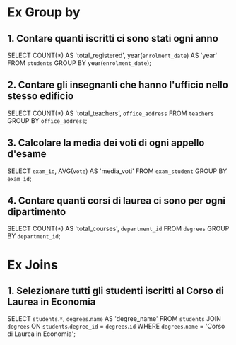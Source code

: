 # Ex Group by

## 1. Contare quanti iscritti ci sono stati ogni anno

SELECT COUNT(\*) AS 'total_registered', year(`enrolment_date`) AS 'year'
FROM `students`
GROUP BY year(`enrolment_date`);

## 2. Contare gli insegnanti che hanno l'ufficio nello stesso edificio

SELECT COUNT(\*) AS 'total_teachers', `office_address`
FROM `teachers`
GROUP BY `office_address`;

## 3. Calcolare la media dei voti di ogni appello d'esame

SELECT `exam_id`, AVG(`vote`) AS 'media_voti'
FROM `exam_student`
GROUP BY `exam_id`;

## 4. Contare quanti corsi di laurea ci sono per ogni dipartimento

SELECT COUNT(\*) AS 'total_courses', `department_id`
FROM `degrees`
GROUP BY `department_id`;

#

#

# Ex Joins

## 1. Selezionare tutti gli studenti iscritti al Corso di Laurea in Economia

SELECT `students`.`*`, `degrees`.`name` AS 'degree_name'
FROM `students`
JOIN `degrees`
ON `students`.`degree_id` = `degrees`.`id`
WHERE `degrees`.`name` = 'Corso di Laurea in Economia';
